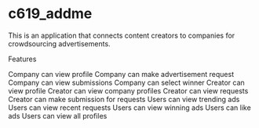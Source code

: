 # c619_addme
This is an application that connects content creators to companies for crowdsourcing advertisements.

Features

Company can view profile
Company can make advertisement request
Company can view submissions
Company can select winner
Creator can view profile
Creator can view company profiles
Creator can view requests
Creator can make submission for requests
Users can view trending ads
Users can view recent requests
Users can view winning ads
Users can like ads
Users can view all profiles
